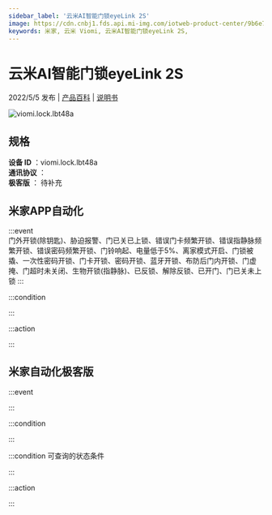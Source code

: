 ```yaml
---
sidebar_label: '云米AI智能门锁eyeLink 2S'
image: https://cdn.cnbj1.fds.api.mi-img.com/iotweb-product-center/9b6e7ccada3506a12f988ddb5e782db8_1644574150261.png?GalaxyAccessKeyId=AKVGLQWBOVIRQ3XLEW&Expires=9223372036854775807&Signature=a224P+iR5WbAauPJ2PX7UbK1Cl8=
keywords: 米家, 云米 Viomi, 云米AI智能门锁eyeLink 2S, 
---
```

# 云米AI智能门锁eyeLink 2S

2022/5/5 发布 | [产品百科](https://home.mi.com/webapp/content/baike/product/index.html?model=viomi.lock.lbt48a/) | [说明书](https://home.mi.com/views/introduction.html?model=viomi.lock.lbt48a&region=cn)

![viomi.lock.lbt48a](https://cdn.cnbj1.fds.api.mi-img.com/iotweb-product-center/9b6e7ccada3506a12f988ddb5e782db8_1644574150261.png?GalaxyAccessKeyId=AKVGLQWBOVIRQ3XLEW&Expires=9223372036854775807&Signature=a224P+iR5WbAauPJ2PX7UbK1Cl8=)

## 规格  
> 
**设备 ID** ：viomi.lock.lbt48a  
**通讯协议** ：  
**极客版**  ： 待补充 


## 米家APP自动化  

:::event  
门外开锁(除钥匙)、胁迫报警、门已关已上锁、错误门卡频繁开锁、错误指静脉频繁开锁、错误密码频繁开锁、门铃响起、电量低于5%、离家模式开启、门锁被撬、一次性密码开锁、门卡开锁、密码开锁、蓝牙开锁、布防后门内开锁、门虚掩、门超时未关闭、生物开锁(指静脉)、已反锁、解除反锁、已开门、门已关未上锁
:::

:::condition  

:::

:::action   

:::

## 米家自动化极客版  

:::event  

:::

:::condition  

:::

:::condition 可查询的状态条件  

:::

:::action  

:::

        
